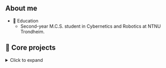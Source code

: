 ## About me
* 🏦 Education
  *  Second-year M.C.S. student in Cybernetics and Robotics at NTNU Trondheim.

## 🚀 Core projects
<details>
  <summary>Click to expand</summary>

  ### [🤖  Data Science Competions](https://github.com/seysha-git/Kaggle-competions)
  A range of different data science competion solutions for basic machine learning like regression and 
  classification. Working progress...
  ### [🎮 2D Escape Game](https://github.com/seysha-git/Green-Escape-Game)
  Developed a 2D shooting game using Pygame as part of the subject IT 2 during high school.

  ### [🛴 Segway Control System](https://github.com/seysha-git/LegoLabPendel)
  Developed a PID-controller for a segway using MATLAB & SIMULINK as a group project in the subject Intro to Computerized Control (TTK4100).
</details>


